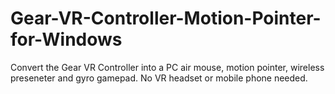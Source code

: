 # Gear-VR-Controller-Motion-Pointer-for-Windows
Convert the Gear VR Controller into a PC air mouse, motion pointer, wireless preseneter and gyro gamepad. No VR headset or mobile phone needed.
